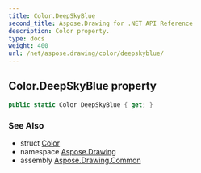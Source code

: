 ```yaml
---
title: Color.DeepSkyBlue
second_title: Aspose.Drawing for .NET API Reference
description: Color property. 
type: docs
weight: 400
url: /net/aspose.drawing/color/deepskyblue/
---
```

## Color.DeepSkyBlue property

```csharp
public static Color DeepSkyBlue { get; }
```

### See Also

* struct [Color](../)
* namespace [Aspose.Drawing](../../color/)
* assembly [Aspose.Drawing.Common](../../../)



